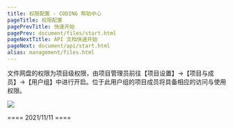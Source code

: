 ```yaml
---
title: 权限配置 - CODING 帮助中心
pageTitle: 权限配置
pagePrevTitle: 快速开始
pagePrev: document/files/start.html
pageNextTitle: API 文档快速开始
pageNext: document/api/start.html
alias: management/files.html
---
```


文件网盘的权限为项目级权限，由项目管理员前往【项目设置】->【项目与成员】->【用户组】中进行开启。位于此用户组的项目成员将具备相应的访问与使用权限。

![](https://help-assets.codehub.cn/enterprise/%E6%96%87%E4%BB%B6%E7%BD%91%E7%9B%98%202.png)

==== 2021/11/11 ====
